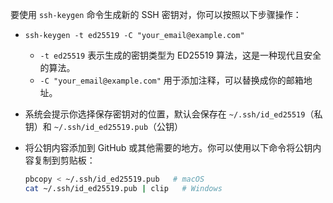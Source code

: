 要使用 `ssh-keygen` 命令生成新的 SSH 密钥对，你可以按照以下步骤操作：

* `ssh-keygen -t ed25519 -C "your_email@example.com"`

  * `-t ed25519` 表示生成的密钥类型为 ED25519 算法，这是一种现代且安全的算法。
  * `-C "your_email@example.com"` 用于添加注释，可以替换成你的邮箱地址。

* 系统会提示你选择保存密钥对的位置，默认会保存在 `~/.ssh/id_ed25519`（私钥）和 `~/.ssh/id_ed25519.pub`（公钥）

* 将公钥内容添加到 GitHub 或其他需要的地方。你可以使用以下命令将公钥内容复制到剪贴板：

  ```bash
  pbcopy < ~/.ssh/id_ed25519.pub   # macOS
  cat ~/.ssh/id_ed25519.pub | clip   # Windows
  ```

  